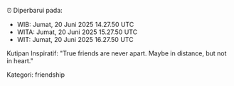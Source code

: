 ⏰ Diperbarui pada:
- WIB: Jumat, 20 Juni 2025 14.27.50 UTC
- WITA: Jumat, 20 Juni 2025 15.27.50 UTC
- WIT: Jumat, 20 Juni 2025 16.27.50 UTC

Kutipan Inspiratif:
"True friends are never apart. Maybe in distance, but not in heart."


Kategori: friendship

